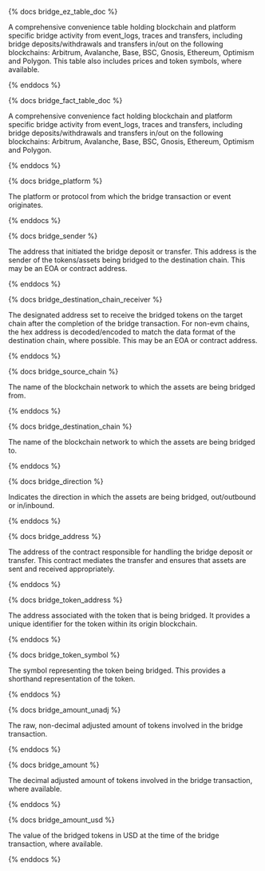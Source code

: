 {% docs bridge_ez_table_doc %}

A comprehensive convenience table holding blockchain and platform specific bridge activity from event_logs, traces and transfers, including bridge deposits/withdrawals and transfers in/out on the following blockchains: Arbitrum, Avalanche, Base, BSC, Gnosis, Ethereum, Optimism and Polygon. This table also includes prices and token symbols, where available.

{% enddocs %}

{% docs bridge_fact_table_doc %}

A comprehensive convenience fact holding blockchain and platform specific bridge activity from event_logs, traces and transfers, including bridge deposits/withdrawals and transfers in/out on the following blockchains: Arbitrum, Avalanche, Base, BSC, Gnosis, Ethereum, Optimism and Polygon.

{% enddocs %}

{% docs bridge_platform %}

The platform or protocol from which the bridge transaction or event originates.

{% enddocs %}

{% docs bridge_sender %}

The address that initiated the bridge deposit or transfer. This address is the sender of the tokens/assets being bridged to the destination chain. This may be an EOA or contract address.

{% enddocs %}

{% docs bridge_destination_chain_receiver %}

The designated address set to receive the bridged tokens on the target chain after the completion of the bridge transaction. For non-evm chains, the hex address is decoded/encoded to match the data format of the destination chain, where possible. This may be an EOA or contract address.

{% enddocs %}

{% docs bridge_source_chain %}

The name of the blockchain network to which the assets are being bridged from.

{% enddocs %}

{% docs bridge_destination_chain %}

The name of the blockchain network to which the assets are being bridged to.

{% enddocs %}

{% docs bridge_direction %}

Indicates the direction in which the assets are being bridged, out/outbound or in/inbound.

{% enddocs %}

{% docs bridge_address %}

The address of the contract responsible for handling the bridge deposit or transfer. This contract mediates the transfer and ensures that assets are sent and received appropriately.

{% enddocs %}

{% docs bridge_token_address %}

The address associated with the token that is being bridged. It provides a unique identifier for the token within its origin blockchain.

{% enddocs %}

{% docs bridge_token_symbol %}

The symbol representing the token being bridged. This provides a shorthand representation of the token.

{% enddocs %}

{% docs bridge_amount_unadj %}

The raw, non-decimal adjusted amount of tokens involved in the bridge transaction.

{% enddocs %}

{% docs bridge_amount %}

The decimal adjusted amount of tokens involved in the bridge transaction, where available.

{% enddocs %}

{% docs bridge_amount_usd %}

The value of the bridged tokens in USD at the time of the bridge transaction, where available.

{% enddocs %}